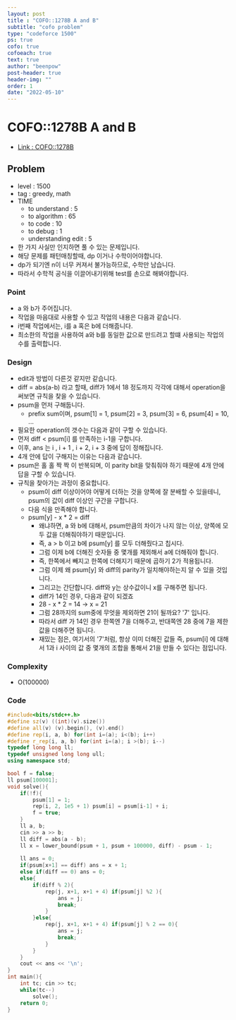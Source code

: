 ```yaml
---
layout: post
title : "COFO::1278B A and B"
subtitle: "cofo problem"
type: "codeforce 1500"
ps: true
cofo: true
cofoeach: true
text: true
author: "beenpow"
post-header: true
header-img: ""
order: 1
date: "2022-05-10"
---
```

# COFO::1278B A and B
- [Link : COFO::1278B](https://codeforces.com/problemset/problem/1278/B)


## Problem 

- level : 1500
- tag : greedy, math
- TIME
  - to understand    : 5
  - to algorithm     : 65
  - to code          : 10
  - to debug         : 1
  - understanding edit : 5
- 한 가지 사실만 인지하면 풀 수 있는 문제입니다.
- 해당 문제를 패턴매칭할때, dp 이거나 수학이어야합니다.
- dp가 되기엔 n이 너무 커져서 불가능하므로, 수학만 남습니다.
- 따라서 수학적 공식을 이끌어내기위해 test를 손으로 해봐야합니다.

### Point
- a 와 b가 주어집니다.
- 작업을 마음대로 사용할 수 있고 작업의 내용은 다음과 같습니다.
 -  i번째 작업에서는, i를 a 혹은 b에 더해줍니다.
- 최소한의 작업을 사용하여 a와 b를 동일한 값으로 만드려고 할떄 사용되는 작업의 수를 출력합니다.

### Design
- edit과 방법이 다른것 같지만 같습니다.
- diff = abs(a-b) 라고 할때, diff가 1에서 18 정도까지 각각에 대해서 operation을 써보면 규칙을 찾을 수 있습니다.
- psum을 먼저 구해둡니다.
  - prefix sum이며, psum[1] = 1, psum[2] = 3, psum[3] = 6, psum[4] = 10, ...
- 필요한 operation의 갯수는 다음과 같이 구할 수 있습니다.
- 먼저 diff < psum[i] 를 만족하는 i-1을 구합니다.
- 이후, ans 는 i , i + 1  , i + 2, i + 3 중에 답이 정해집니다.
- 4개 안에 답이 구해지는 이유는 다음과 같습니다.
- psum은 홀 홀 짝 짝 이 반복되며, 이 parity bit을 맞춰줘야 하기 때문에 4개 안에 답을 구할 수 있습니다.
- 규칙을 찾아가는 과정이 중요합니다.
  - psum이 diff 이상이어야 어떻게 더하는 것을 양쪽에 잘 분배할 수 있을테니, psum의 값이 diff 이상인 구간을 구합니다.
  - 다음 식을 만족해야 합니다.
  - psum[y] - x * 2 = diff
    - 왜냐하면, a 와 b에 대해서, psum만큼의 차이가 나지 않는 이상, 양쪽에 모두 값을 더해줘야하기 때문입니다.
    - 즉, a > b 이고 b에 psum[y] 를 모두 더해줬다고 칩시다.
    - 그럼 이제 b에 더해진 숫자들 중 몇개를 제외해서 a에 더해줘야 합니다.
    - 즉, 한쪽에서 빼지고 한쪽에 더해지기 때문에 곱하기 2가 적용됩니다.
    - 그럼 이제 왜 psum[y] 와 diff의 parity가 일치해야하는지 알 수 있을 것입니다.
    - 그리고는 간단합니다. diff와 y는 상수값이니 x를 구해주면 됩니다.
    - diff가 14인 경우, 다음과 같이 되겠죠
    - 28 - x * 2 = 14 -> x = 21
    - 그럼 28까지의 sum중에 무엇을 제외하면 21이 될까요? '7' 입니다.
    - 따라서 diff 가 14인 경우 한쪽엔 7을 더해주고, 반대쪽엔 28 중에 7을 제한 값을 더해주면 됩니다.
    - 재밌는 점은, 여기서의 '7'처럼, 항상 이미 더해진 값들 즉, psum[i] 에 대해서 1과 i 사이의 값 중 몇개의 조합을 통해서 21을 만들 수 있다는 점입니다.


### Complexity
- O(100000)

### Code

```cpp
#include<bits/stdc++.h>
#define sz(v) ((int)(v).size())
#define all(v) (v).begin(), (v).end()
#define rep(i, a, b) for(int i=(a); i<(b); i++)
#define r_rep(i, a, b) for(int i=(a); i >(b); i--)
typedef long long ll;
typedef unsigned long long ull;
using namespace std;

bool f = false;
ll psum[100001];
void solve(){
    if(!f){
        psum[1] = 1;
        rep(i, 2, 1e5 + 1) psum[i] = psum[i-1] + i;
        f = true;
    }
    ll a, b;
    cin >> a >> b;
    ll diff = abs(a - b);
    ll x = lower_bound(psum + 1, psum + 100000, diff) - psum - 1;
    
    ll ans = 0;
    if(psum[x+1] == diff) ans = x + 1;
    else if(diff == 0) ans = 0;
    else{
        if(diff % 2){
            rep(j, x+1, x+1 + 4) if(psum[j] %2 ){
                ans = j;
                break;
            }
        }else{
            rep(j, x+1, x+1 + 4) if(psum[j] % 2 == 0){
                ans = j;
                break;
            }
        }
    }
    cout << ans << '\n';
}
int main(){
    int tc; cin >> tc;
    while(tc--)
        solve();
    return 0;
}
```
